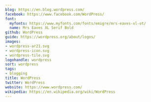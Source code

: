 ```yaml
---
blog: https://en.blog.wordpress.com/
facebook: https://www.facebook.com/WordPress/
font:
  myfonts: https://www.myfonts.com/fonts/emigre/mrs-eaves-xl-ot/
  name: Mrs Eaves XL Serif Bold
github: WordPress
guide: https://wordpress.org/about/logos/
images:
- wordpress-ar21.svg
- wordpress-icon.svg
- wordpress-tile.svg
logohandle: wordpress
sort: wordpress
tags:
- blogging
title: WordPress
twitter: WordPress
website: https://www.wordpress.com/
wikipedia: https://en.wikipedia.org/wiki/WordPress
---
```

